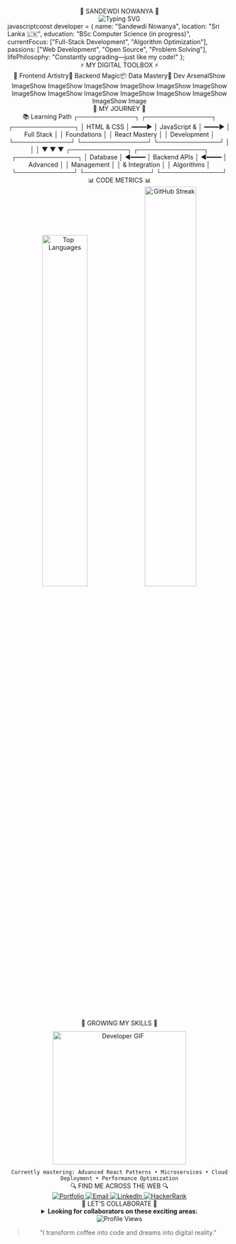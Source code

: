 <div align="center">🌟 SANDEWDI NOWANYA 🌟</div>
<div align="center">
  <img src="https://readme-typing-svg.herokuapp.com?font=Fira+Code&pause=1000&color=36BCF7&center=true&vCenter=true&width=435&lines=Full+Stack+Developer;Computer+Science+Student;Code+Artist+from+Sri+Lanka" alt="Typing SVG" />
</div>
javascriptconst developer = {
  name: "Sandewdi Nowanya",
  location: "Sri Lanka 🇱🇰",
  education: "BSc Computer Science (in progress)",
  currentFocus: ["Full-Stack Development", "Algorithm Optimization"],
  passions: ["Web Development", "Open Source", "Problem Solving"],
  lifePhilosophy: "Constantly upgrading—just like my code!"
};
<div align="center">⚡ MY DIGITAL TOOLBOX ⚡</div>
<div align="center">
🎨 Frontend Artistry🧠 Backend Magic📦 Data Mastery🔧 Dev ArsenalShow ImageShow ImageShow ImageShow ImageShow ImageShow ImageShow ImageShow ImageShow ImageShow ImageShow ImageShow ImageShow ImageShow Image
</div>
<div align="center">🚀 MY JOURNEY 🚀</div>
<div align="center">
📚 Learning Path
┌─────────────┐       ┌───────────────┐       ┌──────────────┐
│ HTML & CSS  │ ━━━━▶ │ JavaScript &  │ ━━━━▶ │ Full Stack   │
│ Foundations │       │ React Mastery │       │ Development  │
└─────────────┘       └───────────────┘       └──────────────┘
        │                     │                      │
        ▼                     ▼                      ▼
┌─────────────┐       ┌───────────────┐       ┌──────────────┐
│ Database    │ ◀━━━━ │ Backend APIs  │ ◀━━━━ │ Advanced     │
│ Management  │       │ & Integration │       │ Algorithms   │
└─────────────┘       └───────────────┘       └──────────────┘
</div>
<div align="center">📊 CODE METRICS 📊</div>
<div align="center">
  <img width="45%" src="https://github-readme-stats.vercel.app/api/top-langs?username=gsnowanyafonseka&show_icons=true&locale=en&layout=compact&theme=radical" alt="Top Languages" />
  <img width="48%" src="https://github-readme-streak-stats.herokuapp.com/?user=gsnowanyafonseka&theme=radical&fire=DD2727" alt="GitHub Streak" />
</div>
<div align="center">🌱 GROWING MY SKILLS 🌱</div>
<div align="center">
  <div style="display: inline-block; text-align: center; margin: 10px;">
    <img src="https://raw.githubusercontent.com/PhantomScript/asset-container/b26b0ebaaa13bec7fac3d0dd352132c351d1508b/developer-gif.gif" width="300px" alt="Developer GIF"/>
  </div>
</div>
<div align="center">
  <code>Currently mastering: Advanced React Patterns • Microservices • Cloud Deployment • Performance Optimization</code>
</div>
<div align="center">🔍 FIND ME ACROSS THE WEB 🔍</div>
<div align="center">
  <a href="https://www.sandewdinowanya.online/">
    <img src="https://img.shields.io/badge/Portfolio-%23000000.svg?style=for-the-badge&logo=firefox&logoColor=#FF7139" alt="Portfolio"/>
  </a>
  <a href="mailto:nowanyafonseka@gmail.com">
    <img src="https://img.shields.io/badge/Email-D14836?style=for-the-badge&logo=gmail&logoColor=white" alt="Email"/>
  </a>
  <a href="https://linkedin.com/in/sandewdi-nowanya">
    <img src="https://img.shields.io/badge/LinkedIn-%230077B5.svg?style=for-the-badge&logo=linkedin&logoColor=white" alt="LinkedIn"/>
  </a>
  <a href="https://www.hackerrank.com/@sandewdi_2022201">
    <img src="https://img.shields.io/badge/HackerRank-%232EC866.svg?style=for-the-badge&logo=HackerRank&logoColor=white" alt="HackerRank"/>
  </a>
</div>
<div align="center">💬 LET'S COLLABORATE 💬</div>
<div align="center">
  <details>
    <summary><b>Looking for collaborators on these exciting areas:</b></summary>
    <br>
    - 🌐 <b>Open Source Web Applications</b>: Let's build something the world needs!<br>
    - ⚡ <b>Performance Optimization</b>: Making the web faster, one millisecond at a time<br>
    - 📱 <b>Responsive Design Systems</b>: Creating beautiful experiences on any device<br>
    - 🧪 <b>Innovative User Interfaces</b>: Pushing the boundaries of web interaction
  </details>
</div>

<div align="center">
  <img src="https://komarev.com/ghpvc/?username=gsnowanyafonseka&style=for-the-badge&color=blueviolet" alt="Profile Views"/>
</div>
<div align="center">
  <blockquote>
    "I transform coffee into code and dreams into digital reality."
  </blockquote>
</div>
